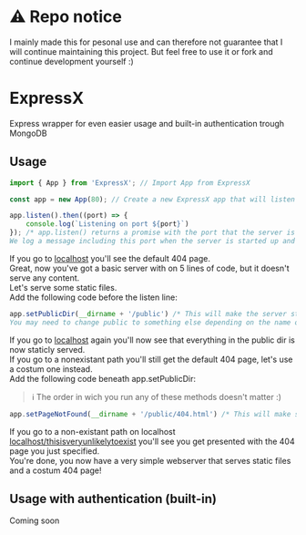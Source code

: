 # :warning: Repo notice
I mainly made this for pesonal use and can therefore not guarantee that I will continue maintaining this project. But feel free to use it or fork and continue development yourself :)

# ExpressX
Express wrapper for even easier usage and built-in authentication trough MongoDB

## Usage
```typescript
import { App } from 'ExpressX'; // Import App from ExpressX

const app = new App(80); // Create a new ExpressX app that will listen on port 80

app.listen().then((port) => {
    console.log(`Listening on port ${port}`)
}); /* app.listen() returns a promise with the port that the server is listening on
We log a message including this port when the server is started up and ready to recieve requests */
```
If you go to [localhost](http://localhost:80) you'll see the default 404 page. \
Great, now you've got a basic server with on 5 lines of code, but it doesn't serve any content. \
Let's serve some static files. \
Add the following code before the listen line:
```typescript
app.setPublicDir(__dirname + '/public') /* This will make the server staticly serve files in the given directory.
You may need to change public to something else depending on the name of your directory */
```
If you go to [localhost](http://localhost:80) again you'll now see that everything in the public dir is now staticly served. \
If you go to a nonexistant path you'll still get the default 404 page, let's use a costum one instead. \
Add the following code beneath app.setPublicDir:
> :information_source: The order in wich you run any of these methods doesn't matter :)
```typescript
app.setPageNotFound(__dirname + '/public/404.html') /* This will make sure the server serves this file as the 404 page */
```
If you go to a non-existant path on localhost [localhost/thisisveryunlikelytoexist](http://localhost:80/thisisveryunlikelytoexist) you'll see you get presented with the 404 page you just specified. \
You're done, you now have a very simple webserver that serves static files and a costum 404 page!
## Usage with authentication (built-in)
Coming soon